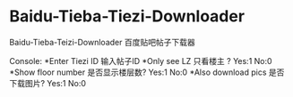 # Baidu-Tieba-Tiezi-Downloader
Baidu-Tieba-Teizi-Downloader 百度贴吧帖子下载器

Console:
*Enter Tiezi ID 输入帖子ID 
*Only see LZ 只看楼主 ? Yes:1 No:0 
*Show floor number 是否显示楼层数? Yes:1 No:0 
*Also download pics 是否下载图片? Yes:1 No:0 

